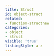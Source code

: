 ```yaml
---
title: Struct
id: object-struct
related:
- function-structnew
categories:
- object
- struct
visible: 'true'
listingStyle: a-z
---
```


